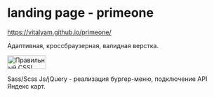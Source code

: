 # landing page - primeone

https://vitalyam.github.io/primeone/

Адаптивная, кроссбраузерная, валидная верстка.<p>
	<a href="http://jigsaw.w3.org/css-validator/check/referer">
		<img style="border:0;width:88px;height:31px"
			src="//jigsaw.w3.org/css-validator/images/vcss"
			alt="Правильный CSS!" />
	</a>
</p>
Sass/Scss
Js/jQuery - реализация бургер-меню, подключение API Яндекс карт. 
